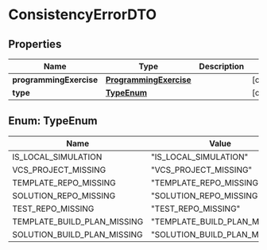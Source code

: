 

# ConsistencyErrorDTO


## Properties

| Name | Type | Description | Notes |
|------------ | ------------- | ------------- | -------------|
|**programmingExercise** | [**ProgrammingExercise**](ProgrammingExercise.md) |  |  [optional] |
|**type** | [**TypeEnum**](#TypeEnum) |  |  [optional] |



## Enum: TypeEnum

| Name | Value |
|---- | -----|
| IS_LOCAL_SIMULATION | &quot;IS_LOCAL_SIMULATION&quot; |
| VCS_PROJECT_MISSING | &quot;VCS_PROJECT_MISSING&quot; |
| TEMPLATE_REPO_MISSING | &quot;TEMPLATE_REPO_MISSING&quot; |
| SOLUTION_REPO_MISSING | &quot;SOLUTION_REPO_MISSING&quot; |
| TEST_REPO_MISSING | &quot;TEST_REPO_MISSING&quot; |
| TEMPLATE_BUILD_PLAN_MISSING | &quot;TEMPLATE_BUILD_PLAN_MISSING&quot; |
| SOLUTION_BUILD_PLAN_MISSING | &quot;SOLUTION_BUILD_PLAN_MISSING&quot; |




